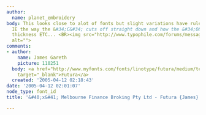 ```yaml
---
author:
  name: planet_embroidery
body: This looks close to alot of fonts but slight variations have ruled many out...
  IE the way the &#34;C&#34; cuts off straight down and how the &#34;O&#34; is a uniform
  thickness ETC... <BR><img src="http://www.typophile.com/forums/messages/83/69467.jpg"
  alt="">
comments:
- author:
    name: James Gareth
    picture: 110251
  body: <a href="http://www.myfonts.com/fonts/linotype/futura/medium/testdrive.html?s=MELBOURNE+FINANCE&amp;p=48"
    target="_blank">Futura</a>
  created: '2005-04-12 02:18:43'
date: '2005-04-12 02:01:07'
node_type: font_id
title: '&#40;x&#41; Melbourne Finance Broking Pty Ltd - Futura {James}'

---
```


